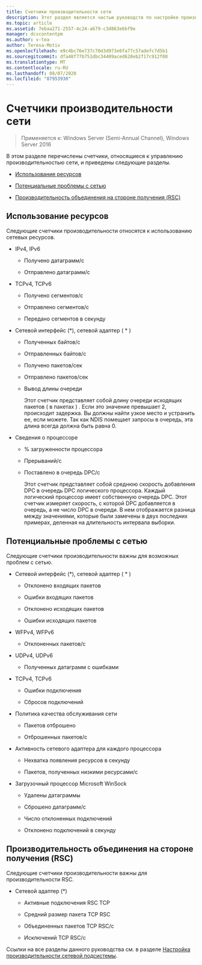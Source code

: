 ```yaml
---
title: Счетчики производительности сети
description: Этот раздел является частью руководств по настройке производительности сетевой подсистемы для Windows Server 2016.
ms.topic: article
ms.assetid: 7ebaa271-2557-4c24-a679-c3d863e6bf9e
manager: dcscontentpm
ms.author: v-tea
author: Teresa-Motiv
ms.openlocfilehash: e9c4bc76e737c70d3d973e6fa77c57adefc7d5b1
ms.sourcegitcommit: dfa48f77b751dbc34409aced628eb2f17c912f08
ms.translationtype: MT
ms.contentlocale: ru-RU
ms.lasthandoff: 08/07/2020
ms.locfileid: "87953930"
---
```

# <a name="network-related-performance-counters"></a>Счетчики производительности сети

>Применяется к: Windows Server (Semi-Annual Channel), Windows Server 2016

В этом разделе перечислены счетчики, относящиеся к управлению производительностью сети, и приведены следующие разделы.

-   [Использование ресурсов](#bkmk_ru)

-   [Потенциальные проблемы с сетью](#bkmk_np)

-   [Производительность объединения на стороне получения (RSC)](#bkmk_rsc)

##  <a name="resource-utilization"></a><a name="bkmk_ru"></a>Использование ресурсов

Следующие счетчики производительности относятся к использованию сетевых ресурсов.

- IPv4, IPv6

  -   Получено датаграмм/с

  -   Отправлено датаграмм/с

- TCPv4, TCPv6

  -   Получено сегментов/с

  -   Отправлено сегментов/с

  -   Передано сегментов в секунду

- Сетевой интерфейс (*), сетевой адаптер ( \* )

  - Полученных байтов/с

  - Отправленных байтов/с

  - Получено пакетов/сек

  - Отправлено пакетов/сек

  - Вывод длины очереди

    Этот счетчик представляет собой длину очереди исходящих пакетов \( в пакетах \) . Если это значение превышает 2, происходит задержка. Вы должны найти узкое место и устранить ее, если можете. Так как NDIS помещает запросы в очередь, эта длина всегда должна быть равна 0.

- Сведения о процессоре

  - % загруженности процессора

  - Прерываний/с

  - Поставлено в очередь DPC/с

    Этот счетчик представляет собой среднюю скорость добавления DPC в очередь DPC логического процессора. Каждый логический процессор имеет собственную очередь DPC. Этот счетчик измеряет скорость, с которой DPC добавляется в очередь, а не число DPC в очереди. В нем отображается разница между значениями, которые были замечены в двух последних примерах, деленная на длительность интервала выборки.

##  <a name="potential-network-problems"></a><a name="bkmk_np"></a>Потенциальные проблемы с сетью

Следующие счетчики производительности важны для возможных проблем с сетью.

-   Сетевой интерфейс (*), сетевой адаптер ( \* )

    -   Отклонено входящих пакетов

    -   Ошибки входящих пакетов

    -   Отклонено исходящих пакетов

    -   Ошибки исходящих пакетов

-   WFPv4, WFPv6

    -   Отклоненных пакетов/с

-   UDPv4, UDPv6

    -   Полученных датаграмм с ошибками

-   TCPv4, TCPv6

    -   Ошибки подключения

    -   Сбросов подключений

-   Политика качества обслуживания сети

    -   Пакетов отброшено

    -   Отброшенных пакетов/с

-   Активность сетевого адаптера для каждого процессора

    -   Нехватка появления ресурсов в секунду

    -   Пакетов, полученных низкими ресурсами/с

-   Загрузочный процессор Microsoft WinSock

    -   Удалены датаграммы

    -   Сброшено датаграмм/с

    -   Число отклоненных подключений

    -   Отклонено подключений в секунду

##  <a name="receive-side-coalescing-rsc-performance"></a><a name="bkmk_rsc"></a>Производительность объединения на стороне получения (RSC)

Следующие счетчики производительности важны для производительности RSC.

-   Сетевой адаптер (*)

    -   Активные подключения RSC TCP

    -   Средний размер пакета TCP RSC

    -   Объединенных пакетов TCP RSC/с

    -   Исключений TCP RSC/с

Ссылки на все разделы данного руководства см. в разделе [Настройка производительности сетевой подсистемы](net-sub-performance-top.md).
